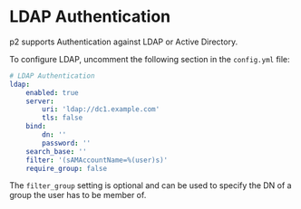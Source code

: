 # LDAP Authentication

p2 supports Authentication against LDAP or Active Directory.

To configure LDAP, uncomment the following section in the `config.yml` file:

```yml
# LDAP Authentication
ldap:
    enabled: true
    server:
        uri: 'ldap://dc1.example.com'
        tls: false
    bind:
        dn: ''
        password: ''
    search_base: ''
    filter: '(sAMAccountName=%(user)s)'
    require_group: false
```

The `filter_group` setting is optional and can be used to specify the DN of a group the user has to be member of.
